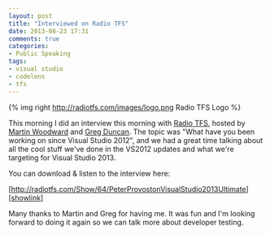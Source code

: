 ```yaml
---
layout: post
title: "Interviewed on Radio TFS"
date: 2013-08-23 17:31
comments: true
categories: 
- Public Speaking
tags:
- visual studio
- codelens
- tfs
---
```


{% img right http://radiotfs.com/images/logo.png Radio TFS Logo %}

This morning I did an interview this morning with [Radio TFS][radiotfs], hosted
by [Martin Woodward][woodwardweb] and [Greg Duncan][coolthingoftheday]. The
topic was "What have you been working on since Visual Studio 2012", and we had
a great time talking about all the cool stuff we've done in the VS2012 updates
and what we're targeting for Visual Studio 2013.

You can download &amp; listen to the interview here:

[http://radiotfs.com/Show/64/PeterProvostonVisualStudio2013Ultimate][showlink]

Many thanks to Martin and Greg for having me. It was fun and I'm looking
forward to doing it again so we can talk more about developer testing.

[radiotfs]: http://radiotfs.com/
[woodwardweb]: http://www.woodwardweb.com/
[coolthingoftheday]: http://coolthingoftheday.blogspot.com/
[showlink]: http://radiotfs.com/Show/64/PeterProvostonVisualStudio2013Ultimate
